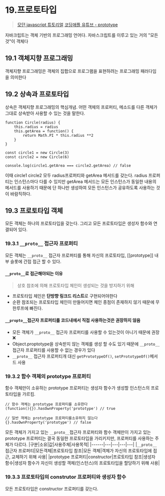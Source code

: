 # 19.프로토타입
> [모던 javascript 튜토리얼](https://ko.javascript.info/prototypes)
> [코딩애플 유튜브 - prototype](https://youtu.be/wUgmzvExL_E?feature=shared)

자바크립트는 객체 기반의 프로그래밍 언어다.
자바스크립트를 이루고 있는 거의 "모든것"이 객체다

## 19.1 객체지향 프로그래밍
객체지향 프로그래밍은 객체의 집합으로 프로그램을 표현하려는 프로그래밍 패러다임을 의미한다

## 19.2 상속과 프로토타입
상속은 객체지향 프로그래밍의 핵심개념.
어떤 객체의 프로퍼티, 메소드를 다른 객체가 그대로 상속받아 사용할 수 있는 것을 말한다.
```
function Circle(radius) {
	this.radius = radius
	this.getArea = function() {
		return Math.PI * this.radius **2
	}
}

const circle1 = new Circle(3)
const circle2 = new Circle(6)

console.log(circle1.getArea === circle2.getArea) // false
```
이때 circle1 circle2 모두 radius프로퍼티와 getArea 메서드를 갖는다. radius 프로퍼티는 인스턴스마다 다를 수 있지만 getArea 메서드는 모든 인스턴스가 동일한 내용의 메서드를 사용하기 때문에 단 하나만 생성하여 모든 인스턴스가 공유하도록 사용하는 것이 바람직하다.

## 19.3 프로토타입 객체
모든 객체는 하나의 프로토타입을 갖는다. 그리고 모든 프로토타입은 생성자 함수와 연결되어 있다.

### 19.3.1 `__proto__` 접근자 프로퍼티
모든 객체는 `__proto__` 접근자 프로퍼티를 통해 자신의 프로토타입, [[prototype]] 내부 슬롯에 간접 접근 할 수 있다.

#### `__proto__`로 접근해야되는 이유
> 상호 참조에 의해 프로토타입 체인이 생성되는 것을 방지하기 위해
- 프로토타입 체인은 **단방향 링크드 리스트**로 구현되어야한다
- 순환 참조되는 프로토타입 체인이 만들어지면 체인 종점이 존재하지 않기 때문에 무한루프에 빠진다.

#### `__propto__`접근자 프로퍼티를 코드내에서 직접 사용하는것은 권장하지 않음
- 모든 객체가 `__proto__` 접근자 프로퍼티를 사용할 수 있는것이 아니기 때문에 권장❌
- Object.proptotype을 상속받지 않는 객체를 생성 할 수도 있기 때문에 `__proto__` 접근자 프로퍼티를 사용할 수 없는 경우가 있다
- `__proto__` 접근자 프로퍼티개 대신 `getPrototypeOf()`, `setPrototypeOf()`메서드 사용

### 19.3.2 함수 객체의 prototype 프로퍼티
함수 객체만이 소유하는 prototype 프로퍼티는 생성자 함수가 생성할 인스턴스의 프로토타입을 가르킴.
```
// 함수 객체는 prototype 프로퍼티를 소유한다
(function(){}).hasOwnProperty('prototype') // true

// 일반 객체는 prototype 프로퍼티를소유하지 않는다
{}.hasOwnProperty('prototype') // false
```
모든 객체가 가지고 있는 `__proto__`접근자 프로퍼티와 함수 객체만이 가지고 있는 prototype 프로퍼티는 결국 동일한 프로토타입을 가리키지만, 프로퍼티를 사용하는 주체가 다르다.
|구분|소유|값|사용주체|사용목적|
|------|---|---|---|---|
|`__proto__` 접근자 프로퍼티|모든객체|프로토타입 참조|모든 객체|객체가 자신의 프로토타입에 접근, 교체하기 위해 사용|
|prototype 프로퍼티|constructor|프로토타입 참조|생성자 함수|생성자 함수가 자신이 생성할 객체(인스턴스)의 프로토타입을 할당하기 위해 사용|
### 19.3.3 프로토타입의 construtor 프로퍼티와 생성자 함수
모든 프로토타입은 constructor 프로퍼티를 갖는다.
